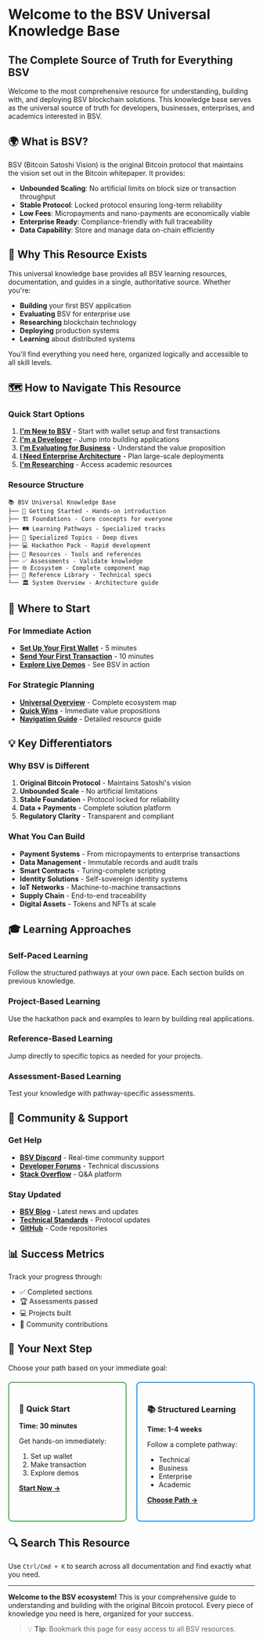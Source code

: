 # Welcome to the BSV Universal Knowledge Base

## The Complete Source of Truth for Everything BSV

Welcome to the most comprehensive resource for understanding, building with, and deploying BSV blockchain solutions. This knowledge base serves as the universal source of truth for developers, businesses, enterprises, and academics interested in BSV.

## 🌍 What is BSV?

BSV (Bitcoin Satoshi Vision) is the original Bitcoin protocol that maintains the vision set out in the Bitcoin whitepaper. It provides:

- **Unbounded Scaling**: No artificial limits on block size or transaction throughput
- **Stable Protocol**: Locked protocol ensuring long-term reliability
- **Low Fees**: Micropayments and nano-payments are economically viable
- **Enterprise Ready**: Compliance-friendly with full traceability
- **Data Capability**: Store and manage data on-chain efficiently

## 🎯 Why This Resource Exists

This universal knowledge base provides all BSV learning resources, documentation, and guides in a single, authoritative source. Whether you're:

- **Building** your first BSV application
- **Evaluating** BSV for enterprise use
- **Researching** blockchain technology
- **Deploying** production systems
- **Learning** about distributed systems

You'll find everything you need here, organized logically and accessible to all skill levels.

## 🗺️ How to Navigate This Resource

### Quick Start Options

1. **[I'm New to BSV](../01-getting-started/README.md)** - Start with wallet setup and first transactions
2. **[I'm a Developer](../03-learning-pathways/technical/README.md)** - Jump into building applications
3. **[I'm Evaluating for Business](../03-learning-pathways/business/README.md)** - Understand the value proposition
4. **[I Need Enterprise Architecture](../03-learning-pathways/enterprise/README.md)** - Plan large-scale deployments
5. **[I'm Researching](../03-learning-pathways/academic/README.md)** - Access academic resources

### Resource Structure

```
📚 BSV Universal Knowledge Base
├── 🚀 Getting Started - Hands-on introduction
├── 🏗️ Foundations - Core concepts for everyone
├── 🛤️ Learning Pathways - Specialized tracks
├── 🔬 Specialized Topics - Deep dives
├── 💻 Hackathon Pack - Rapid development
├── 📖 Resources - Tools and references
├── ✅ Assessments - Validate knowledge
├── 🌐 Ecosystem - Complete component map
├── 📑 Reference Library - Technical specs
└── 🏛️ System Overview - Architecture guide
```

## 🚀 Where to Start

### For Immediate Action

- **[Set Up Your First Wallet](../01-getting-started/wallet-setup.md)** - 5 minutes
- **[Send Your First Transaction](../01-getting-started/first-transaction.md)** - 10 minutes
- **[Explore Live Demos](../01-getting-started/live-demos.md)** - See BSV in action

### For Strategic Planning

- **[Universal Overview](universal-overview.md)** - Complete ecosystem map
- **[Quick Wins](quick-wins.md)** - Immediate value propositions
- **[Navigation Guide](navigation-guide.md)** - Detailed resource guide

## 💡 Key Differentiators

### Why BSV is Different

1. **Original Bitcoin Protocol** - Maintains Satoshi's vision
2. **Unbounded Scale** - No artificial limitations
3. **Stable Foundation** - Protocol locked for reliability
4. **Data + Payments** - Complete solution platform
5. **Regulatory Clarity** - Transparent and compliant

### What You Can Build

- **Payment Systems** - From micropayments to enterprise transactions
- **Data Management** - Immutable records and audit trails
- **Smart Contracts** - Turing-complete scripting
- **Identity Solutions** - Self-sovereign identity systems
- **IoT Networks** - Machine-to-machine transactions
- **Supply Chain** - End-to-end traceability
- **Digital Assets** - Tokens and NFTs at scale

## 🎓 Learning Approaches

### Self-Paced Learning
Follow the structured pathways at your own pace. Each section builds on previous knowledge.

### Project-Based Learning
Use the hackathon pack and examples to learn by building real applications.

### Reference-Based Learning
Jump directly to specific topics as needed for your projects.

### Assessment-Based Learning
Test your knowledge with pathway-specific assessments.

## 🤝 Community & Support

### Get Help
- **[BSV Discord](https://discord.gg/bsv)** - Real-time community support
- **[Developer Forums](https://github.com/bitcoin-sv/bsv/discussions)** - Technical discussions
- **[Stack Overflow](https://stackoverflow.com/questions/tagged/bsv)** - Q&A platform

### Stay Updated
- **[BSV Blog](https://bitcoinsv.com/blog)** - Latest news and updates
- **[Technical Standards](https://tsc.bitcoinassociation.net/)** - Protocol updates
- **[GitHub](https://github.com/bitcoin-sv)** - Code repositories

## 📊 Success Metrics

Track your progress through:
- ✅ Completed sections
- 🏆 Assessments passed
- 💻 Projects built
- 🤝 Community contributions

## 🎯 Your Next Step

Choose your path based on your immediate goal:

<div style="display: grid; grid-template-columns: 1fr 1fr; gap: 20px; margin: 20px 0;">

<div style="border: 2px solid #4CAF50; padding: 20px; border-radius: 8px;">

### 🚀 **Quick Start**
**Time: 30 minutes**

Get hands-on immediately:
1. Set up wallet
2. Make transaction
3. Explore demos

**[Start Now →](../01-getting-started/README.md)**

</div>

<div style="border: 2px solid #2196F3; padding: 20px; border-radius: 8px;">

### 📚 **Structured Learning**
**Time: 1-4 weeks**

Follow a complete pathway:
- Technical
- Business
- Enterprise
- Academic

**[Choose Path →](../01-getting-started/choose-your-path.md)**

</div>

</div>

## 🔍 Search This Resource

Use `Ctrl/Cmd + K` to search across all documentation and find exactly what you need.

---

**Welcome to the BSV ecosystem!** This is your comprehensive guide to understanding and building with the original Bitcoin protocol. Every piece of knowledge you need is here, organized for your success.

> 💡 **Tip**: Bookmark this page for easy access to all BSV resources.